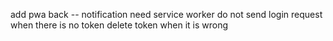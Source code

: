 add pwa back -- notification need service worker
do not send login request when there is no token
delete token when it is wrong
